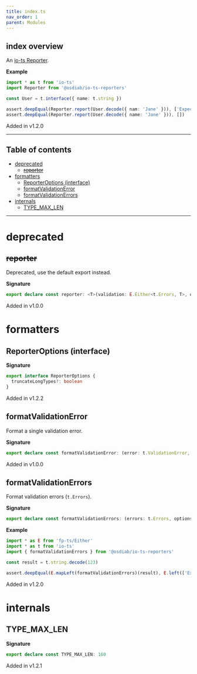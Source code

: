 ```yaml
---
title: index.ts
nav_order: 1
parent: Modules
---
```


## index overview

An [io-ts Reporter](https://gcanti.github.io/io-ts/modules/Reporter.ts.html#reporter-interface).

**Example**

```ts
import * as t from 'io-ts'
import Reporter from '@osdiab/io-ts-reporters'

const User = t.interface({ name: t.string })

assert.deepEqual(Reporter.report(User.decode({ nam: 'Jane' })), ['Expecting string at name but instead got: undefined'])
assert.deepEqual(Reporter.report(User.decode({ name: 'Jane' })), [])
```

Added in v1.2.0

---

<h2 class="text-delta">Table of contents</h2>

- [deprecated](#deprecated)
  - [~~reporter~~](#reporter)
- [formatters](#formatters)
  - [ReporterOptions (interface)](#reporteroptions-interface)
  - [formatValidationError](#formatvalidationerror)
  - [formatValidationErrors](#formatvalidationerrors)
- [internals](#internals)
  - [TYPE_MAX_LEN](#type_max_len)

---

# deprecated

## ~~reporter~~

Deprecated, use the default export instead.

**Signature**

```ts
export declare const reporter: <T>(validation: E.Either<t.Errors, T>, options?: ReporterOptions) => any[]
```

Added in v1.0.0

# formatters

## ReporterOptions (interface)

**Signature**

```ts
export interface ReporterOptions {
  truncateLongTypes?: boolean
}
```

Added in v1.2.2

## formatValidationError

Format a single validation error.

**Signature**

```ts
export declare const formatValidationError: (error: t.ValidationError, options?: ReporterOptions) => O.Option<string>
```

Added in v1.0.0

## formatValidationErrors

Format validation errors (`t.Errors`).

**Signature**

```ts
export declare const formatValidationErrors: (errors: t.Errors, options?: ReporterOptions) => string[]
```

**Example**

```ts
import * as E from 'fp-ts/Either'
import * as t from 'io-ts'
import { formatValidationErrors } from '@osdiab/io-ts-reporters'

const result = t.string.decode(123)

assert.deepEqual(E.mapLeft(formatValidationErrors)(result), E.left(['Expecting string but instead got: 123']))
```

Added in v1.2.0

# internals

## TYPE_MAX_LEN

**Signature**

```ts
export declare const TYPE_MAX_LEN: 160
```

Added in v1.2.1
